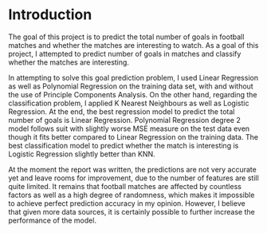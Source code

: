 # Introduction

The goal of this project is to predict the total number of goals in football matches and whether the matches are interesting to watch. As a goal of this project, I attempted to predict number of goals in matches and classify whether the matches are interesting.

In attempting to solve this goal prediction problem, I used Linear Regression as well as Polynomial Regression on the training data set, with and without the use of Principle Components Analysis. On the other hand, regarding the classification problem, I applied K Nearest Neighbours as well as Logistic Regression. At the end, the best regression model to predict the total number of goals is Linear Regression. Polynomial Regression degree 2 model follows suit with slightly worse MSE measure on the test data even though it fits better compared to Linear Regression on the training data. The best classification model to predict whether the match is interesting is Logistic Regression slightly better than KNN.

At the moment the report was written, the predictions are not very accurate yet and leave rooms for improvement, due to the number of features are still quite limited. It remains that football matches are affected by countless factors as well as a high degree of randomness, which makes it impossible to achieve perfect prediction accuracy in my opinion. However, I believe that given more data sources, it is certainly possible to further increase the performance of the model.